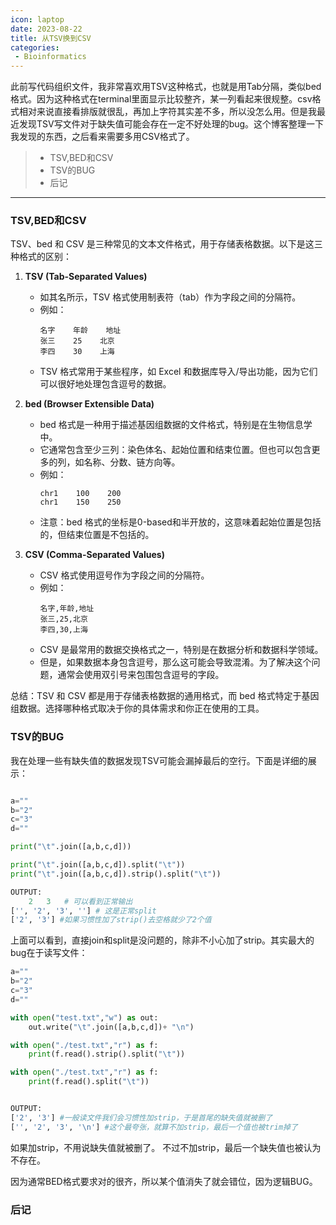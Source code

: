 ```yaml
---
icon: laptop
date: 2023-08-22
title: 从TSV换到CSV
categories:
 - Bioinformatics
---
```


此前写代码组织文件，我非常喜欢用TSV这种格式，也就是用Tab分隔，类似bed格式。因为这种格式在terminal里面显示比较整齐，某一列看起来很规整。csv格式相对来说直接看排版就很乱，再加上字符其实差不多，所以没怎么用。但是我最近发现TSV写文件对于缺失值可能会存在一定不好处理的bug。这个博客整理一下我发现的东西，之后看来需要多用CSV格式了。
>* TSV,BED和CSV
>* TSV的BUG
>* 后记

***

### TSV,BED和CSV

TSV、bed 和 CSV 是三种常见的文本文件格式，用于存储表格数据。以下是这三种格式的区别：

1. **TSV (Tab-Separated Values)**
    - 如其名所示，TSV 格式使用制表符（tab）作为字段之间的分隔符。
    - 例如：
      ```
      名字    年龄    地址
      张三    25    北京
      李四    30    上海
      ```
    - TSV 格式常用于某些程序，如 Excel 和数据库导入/导出功能，因为它们可以很好地处理包含逗号的数据。

2. **bed (Browser Extensible Data)**
    - bed 格式是一种用于描述基因组数据的文件格式，特别是在生物信息学中。
    - 它通常包含至少三列：染色体名、起始位置和结束位置。但也可以包含更多的列，如名称、分数、链方向等。
    - 例如：
      ```
      chr1    100    200
      chr1    150    250
      ```
    - 注意：bed 格式的坐标是0-based和半开放的，这意味着起始位置是包括的，但结束位置是不包括的。

3. **CSV (Comma-Separated Values)**
    - CSV 格式使用逗号作为字段之间的分隔符。
    - 例如：
      ```
      名字,年龄,地址
      张三,25,北京
      李四,30,上海
      ```
    - CSV 是最常用的数据交换格式之一，特别是在数据分析和数据科学领域。
    - 但是，如果数据本身包含逗号，那么这可能会导致混淆。为了解决这个问题，通常会使用双引号来包围包含逗号的字段。

总结：TSV 和 CSV 都是用于存储表格数据的通用格式，而 bed 格式特定于基因组数据。选择哪种格式取决于你的具体需求和你正在使用的工具。

### TSV的BUG

我在处理一些有缺失值的数据发现TSV可能会漏掉最后的空行。下面是详细的展示：

```python

a=""
b="2"
c="3"
d=""

print("\t".join([a,b,c,d]))

print("\t".join([a,b,c,d]).split("\t"))
print("\t".join([a,b,c,d]).strip().split("\t"))

OUTPUT:
	2	3	# 可以看到正常输出
['', '2', '3', ''] # 这是正常split
['2', '3'] #如果习惯性加了strip()去空格就少了2个值

```

上面可以看到，直接join和split是没问题的，除非不小心加了strip。其实最大的bug在于读写文件：

```python
a=""
b="2"
c="3"
d=""

with open("test.txt","w") as out:
    out.write("\t".join([a,b,c,d])+ "\n")

with open("./test.txt","r") as f:
    print(f.read().strip().split("\t"))

with open("./test.txt","r") as f:
    print(f.read().split("\t"))


OUTPUT:
['2', '3'] #一般读文件我们会习惯性加strip，于是首尾的缺失值就被删了
['', '2', '3', '\n'] #这个最夸张，就算不加strip，最后一个值也被trim掉了
```

如果加strip，不用说缺失值就被删了。 不过不加strip，最后一个缺失值也被认为不存在。

因为通常BED格式要求对的很齐，所以某个值消失了就会错位，因为逻辑BUG。

### 后记

